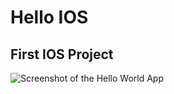 # Hello IOS

## First IOS Project

![Screenshot of the Hello World App](/Users/fathiali/Desktop/IOS/ios-projects/Hello\World/Screenshots/Hello-World-iPhone-11-.png)

